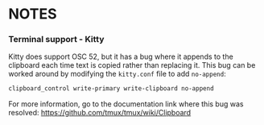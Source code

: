 # NOTES 

### Terminal support - Kitty
Kitty does support OSC 52, but it has a bug where it appends to the clipboard each time text is copied rather than replacing it. This bug can be worked around by modifying the `kitty.conf` file to add `no-append`:
```sh
clipboard_control write-primary write-clipboard no-append
```
For more information, go to the documentation link where this bug was resolved: https://github.com/tmux/tmux/wiki/Clipboard

